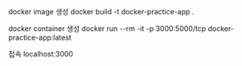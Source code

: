 docker image 생성
docker build -t docker-practice-app .

docker container 생성
docker run --rm -it -p 3000:5000/tcp docker-practice-app:latest

접속
localhost:3000
